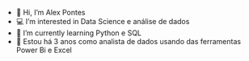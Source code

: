 - 👋 Hi, I’m Alex Pontes
- 💻 I’m interested in Data Science e análise de dados
- 🐍 I’m currently learning Python e SQL
- 💞️ Estou há 3 anos como analista de dados usando das ferramentas Power Bi e Excel

<!---
AlexPontes97/AlexPontes97 is a ✨ special ✨ repository because its `README.md` (this file) appears on your GitHub profile.
You can click the Preview link to take a look at your changes.
--->
